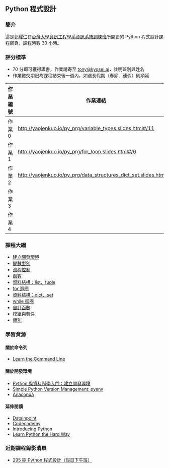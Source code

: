 ## Python 程式設計

### 簡介

這是[郭耀仁](https://www.facebook.com/yaojen.kuo.1)在[台灣大學資訊工程學系資訊系統訓練班](https://www.csie.ntu.edu.tw/train/)所開設的 Python 程式設計課程網頁，課程時數 30 小時。

### 評分標準

- 70 分即可獲得證書，作業請寄至 tony@kyosei.ai，註明班別與姓名
- 作業繳交期限為課程結束後一週內，如遇長假期（春節、連假）則順延

|作業編號|作業連結|作業分數|
|-------|------|-------|
|作業 0|<http://yaojenkuo.io/py_prg/variable_types.slides.html#/11>|20|
|作業 1|<http://yaojenkuo.io/py_prg/for_loop.slides.html#/6>|40|
|作業 2|<http://yaojenkuo.io/py_prg/data_structures_dict_set.slides.html#/3>|20|
|作業 3|||
|作業 4|||

### 課程大綱

- [建立開發環境](http://yaojenkuo.io/py_prg/dev_env.slides.html)
- [變數型別](http://yaojenkuo.io/py_prg/variable_types.slides.html)
- [流程控制](http://yaojenkuo.io/py_prg/control_statement.slides.html)
- [函數](http://yaojenkuo.io/py_prg/function.slides.html)
- [資料結構：list、tuple](http://yaojenkuo.io/py_prg/data_structures_list_tuple.slides.html)
- [for 迴圈](http://yaojenkuo.io/py_prg/for_loop.slides.html)
- [資料結構：dict、set](http://yaojenkuo.io/py_prg/data_structures_dict_set.slides.html)
- [while 迴圈]()
- [自訂函數]()
- [模組與套件](https://yaojenkuo.github.io/python_4_ds/module.slides.html)
- [類別](https://yaojenkuo.github.io/pr_prg/class.slides.html)

### 學習資源

#### 關於命令列

- [Learn the Command Line](https://www.codecademy.com/learn/learn-the-command-line)

#### 關於開發環境

- [Python 與資料科學入門：建立開發環境](https://www.udemy.com/intro-to-python-ds-1)
- [Simple Python Version Management: pyenv](https://github.com/pyenv/pyenv)
- [Anaconda](https://www.continuum.io/downloads)

#### 延伸閱讀

- [Datainpoint](https://medium.com/datainpoint)
- [Codecademy](https://www.codecademy.com/learn/learn-python)
- [Introducing Python](http://shop.oreilly.com/product/0636920028659.do)
- [Learn Python the Hard Way](https://www.amazon.com/Learn-Python-Hard-Way-Introduction/dp/0321884914)

### 近期課程錄影清單

- [295 期 Python 程式設計（假日下午班）](https://www.youtube.com/playlist?list=PLEq7iw5uOtuVT07u5CS2-RPDhBBVpRYUv)